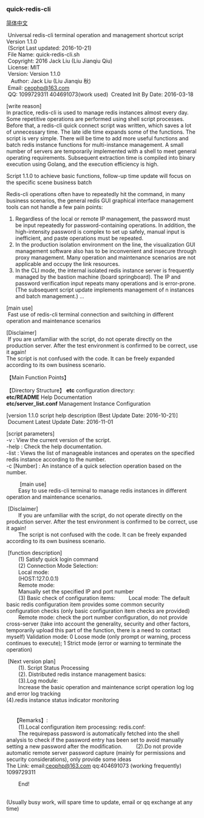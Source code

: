 ### quick-redis-cli ###

[简体中文](README.zh-CN.md)  

 Universal redis-cli terminal operation and management shortcut script Version 1.1.0<br>
 (Script Last updated: 2016-10-21) <br>
 File Name: quick-redis-cli.sh <br>
 Copyright: 2016 Jack Liu (Liu Jianqiu Qiu)<br>
 License: MIT<br>
 Version: Version 1.1.0<br>
 
 Author: Jack Liu (Liu Jianqiu 秋)<br>
 Email: ceophp@163.com<br>
 QQ: 1099729311 404691073(work used)
 Created Init By Date: 2016-03-18<br>

[write reason]<br>
In practice, redis-cli is used to manage redis instances almost every day. Some repetitive operations are performed using shell script processes. Before that, a redis-cli quick connect script was written, which saves a lot of unnecessary time. The late idle time expands some of the functions. The script is very simple. There will be time to add more useful functions and batch redis instance functions for multi-instance management. A small number of servers are temporarily implemented with a shell to meet general operating requirements.
Subsequent extraction time is compiled into binary execution using Golang, and the execution efficiency is high.

Script 1.1.0 to achieve basic functions, follow-up time update will focus on the specific scene business batch


Redis-cli operations often have to repeatedly hit the command, in many business scenarios, the general redis GUI graphical interface management tools can not handle a few pain points: <br>
1. Regardless of the local or remote IP management, the password must be input repeatedly for password-containing operations. In addition, the high-intensity password is complex to set up safely, manual input is inefficient, and paste operations must be repeated.
2. In the production isolation environment on the line, the visualization GUI management software also has to be inconvenient and insecure through proxy management. Many operation and maintenance scenarios are not applicable and occupy the link resources.
3. In the CLI mode, the internal isolated redis instance server is frequently managed by the bastion machine (board springboard). The IP and password verification input repeats many operations and is error-prone. (The subsequent script update implements management of n instances and batch management.)
...

[main use]<br>
 Fast use of redis-cli terminal connection and switching in different operation and maintenance scenarios

[Disclaimer]<br>
 If you are unfamiliar with the script, do not operate directly on the production server. After the test environment is confirmed to be correct, use it again! <br>
The script is not confused with the code. It can be freely expanded according to its own business scenario. <br>

【Main Function Points】<br>


【Directory Structure】
<b>etc</b> configuration directory:<br>
<b>etc/README</b> Help Documentation<br>
<b>etc/server_list.conf</b> Management Instance Configuration <br>


[version 1.1.0 script help description (Best Update Date: 2016-10-21)]<br>
 Document Latest Update Date: 2016-11-01<br />

[script parameters]<br />
-v : View the current version of the script. <br />
-help : Check the help documentation. <br />
-list : Views the list of manageable instances and operates on the specified redis instance according to the number. <br>
-c [Number] : An instance of a quick selection operation based on the number. <br />

        
[main use]<br>
        Easy to use redis-cli terminal to manage redis instances in different operation and maintenance scenarios. <br>

 [Disclaimer]<br>
        If you are unfamiliar with the script, do not operate directly on the production server. After the test environment is confirmed to be correct, use it again! <br>
        The script is not confused with the code. It can be freely expanded according to its own business scenario. <br>

 [function description]<br>
        (1) Satisfy quick login command<br>
        (2) Connection Mode Selection: <br>
        Local mode:<br>
        (HOST:127.0.0.1) <br>
        Remote mode:<br>
        Manually set the specified IP and port number<br />
        (3) Basic check of configuration items:
        Local mode: The default basic redis configuration item provides some common security configuration checks (only basic configuration item checks are provided)
        Remote mode: check the port number configuration, do not provide cross-server (take into account the generality, security and other factors, temporarily upload this part of the function, there is a need to contact myself)
Validation mode: 0 Loose mode (only prompt or warning, process continues to execute); 1 Strict mode (error or warning to terminate the operation)



 [Next version plan]<br>
        (1). Script Status Processing <br>
        (2). Distributed redis instance management basics:<br>
        (3).Log module:<br>
        Increase the basic operation and maintenance script operation log log and error log tracking <br>
(4).redis instance status indicator monitoring <br><br><br>
 
 
 【Remarks】:<br />
        (1).Local configuration item processing: redis.conf: <br>
        The requirepass password is automatically fetched into the shell analysis to check if the password entry has been set to avoid manually setting a new password after the modification.
        (2).Do not provide automatic remote server password capture (mainly for permissions and security considerations), only provide some ideas<br>
The
Link: email:ceophp@163.com qq:404691073 (working frequently) 1099729311

        End!


<br>
(Usually busy work, will spare time to update, email or qq exchange at any time)<br>

